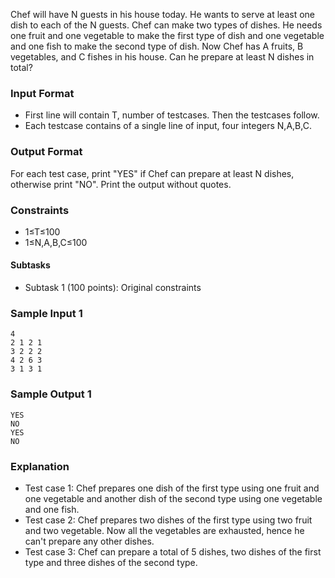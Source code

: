 Chef will have N guests in his house today. He wants to serve at least one dish to each of the N guests. Chef can make two types of dishes. He needs one fruit and one vegetable to make the first type of dish and one vegetable and one fish to make the second type of dish. Now Chef has A fruits, B vegetables, and C fishes in his house. Can he prepare at least N dishes in total?

### Input Format
* First line will contain T, number of testcases. Then the testcases follow.
* Each testcase contains of a single line of input, four integers N,A,B,C.
### Output Format
For each test case, print "YES" if Chef can prepare at least N dishes, otherwise print "NO". Print the output without quotes.

### Constraints
* 1≤T≤100
* 1≤N,A,B,C≤100

#### Subtasks
* Subtask 1 (100 points): Original constraints

### Sample Input 1 
    4
    2 1 2 1
    3 2 2 2
    4 2 6 3
    3 1 3 1
### Sample Output 1 
    YES
    NO
    YES
    NO

### Explanation
* Test case 1: Chef prepares one dish of the first type using one fruit and one vegetable and another dish of the second type using one vegetable and one fish.
* Test case 2: Chef prepares two dishes of the first type using two fruit and two vegetable. Now all the vegetables are exhausted, hence he can't prepare any other dishes.
* Test case 3: Chef can prepare a total of 5 dishes, two dishes of the first type and three dishes of the second type.
